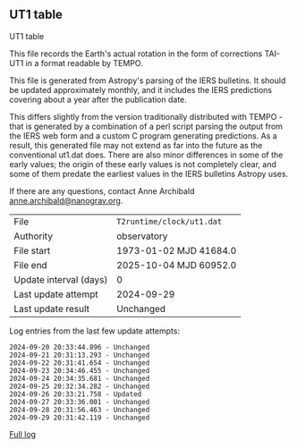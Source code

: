 
## UT1 table

UT1 table

This file records the Earth's actual rotation in the form of
corrections TAI-UT1 in a format readable by TEMPO.

This file is generated from Astropy's parsing of the IERS
bulletins. It should be updated approximately monthly, and it
includes the IERS predictions covering about a year after the
publication date.

This differs slightly from the version traditionally distributed
with TEMPO - that is generated by a combination of a perl script
parsing the output from the IERS web form and a custom C program
generating predictions. As a result, this generated file may not
extend as far into the future as the conventional ut1.dat does.
There are also minor differences in some of the early values; the
origin of these early values is not completely clear, and some of
them predate the earliest values in the IERS bulletins Astropy uses.

If there are any questions, contact Anne Archibald
<anne.archibald@nanograv.org>.

|     |     |
|:--- |:--- |
| File | `T2runtime/clock/ut1.dat` |
| Authority | observatory |
| File start | 1973-01-02 MJD 41684.0 |
| File end | 2025-10-04 MJD 60952.0 |
| Update interval (days) | 0 |
| Last update attempt | 2024-09-29 |
| Last update result | Unchanged |

Log entries from the last few update attempts:
```
2024-09-20 20:33:44.896 - Unchanged
2024-09-21 20:31:13.293 - Unchanged
2024-09-22 20:31:41.654 - Unchanged
2024-09-23 20:34:46.455 - Unchanged
2024-09-24 20:34:35.681 - Unchanged
2024-09-25 20:32:34.282 - Unchanged
2024-09-26 20:33:21.758 - Updated
2024-09-27 20:33:36.001 - Unchanged
2024-09-28 20:31:56.463 - Unchanged
2024-09-29 20:31:42.119 - Unchanged
```
[Full log](https://raw.githubusercontent.com/ipta/pulsar-clock-corrections/main/log/T2runtime/clock/ut1.dat.log)

